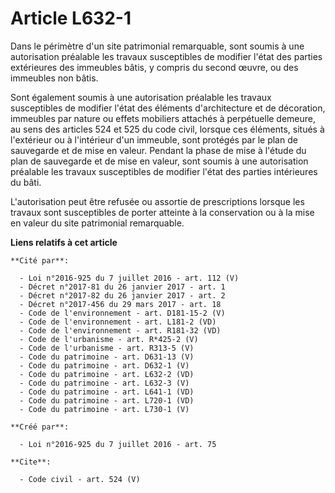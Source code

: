 # Article L632-1

Dans le périmètre d'un site patrimonial remarquable, sont soumis à une autorisation préalable les travaux susceptibles de
modifier l'état des parties extérieures des immeubles bâtis, y compris du second œuvre, ou des immeubles non bâtis. 

Sont également soumis à une autorisation préalable les travaux susceptibles de modifier l'état des éléments d'architecture et
de décoration, immeubles par nature ou effets mobiliers attachés à perpétuelle demeure, au sens des articles 524 et 525 du
code civil, lorsque ces éléments, situés à l'extérieur ou à l'intérieur d'un immeuble, sont protégés par le plan de
sauvegarde et de mise en valeur. Pendant la phase de mise à l'étude du plan de sauvegarde et de mise en valeur, sont soumis à
une autorisation préalable les travaux susceptibles de modifier l'état des parties intérieures du bâti. 

L'autorisation peut être refusée ou assortie de prescriptions lorsque les travaux sont susceptibles de porter atteinte à la
conservation ou à la mise en valeur du site patrimonial remarquable.

**Liens relatifs à cet article**

	**Cité par**:

	  - Loi n°2016-925 du 7 juillet 2016 - art. 112 (V)
	  - Décret n°2017-81 du 26 janvier 2017 - art. 1
	  - Décret n°2017-82 du 26 janvier 2017 - art. 2
	  - Décret n°2017-456 du 29 mars 2017 - art. 18
	  - Code de l'environnement - art. D181-15-2 (V)
	  - Code de l'environnement - art. L181-2 (VD)
	  - Code de l'environnement - art. R181-32 (VD)
	  - Code de l'urbanisme - art. R*425-2 (V)
	  - Code de l'urbanisme - art. R313-5 (V)
	  - Code du patrimoine - art. D631-13 (V)
	  - Code du patrimoine - art. D632-1 (V)
	  - Code du patrimoine - art. L632-2 (VD)
	  - Code du patrimoine - art. L632-3 (V)
	  - Code du patrimoine - art. L641-1 (VD)
	  - Code du patrimoine - art. L720-1 (VD)
	  - Code du patrimoine - art. L730-1 (V)

	**Créé par**:

	  - Loi n°2016-925 du 7 juillet 2016 - art. 75

	**Cite**:

	  - Code civil - art. 524 (V)
